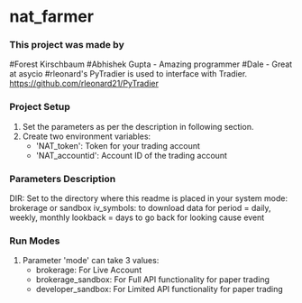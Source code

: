 # nat_farmer

### This project was made by 
#Forest Kirschbaum 
#Abhishek Gupta - Amazing programmer
#Dale - Great at asycio
#rleonard's PyTradier is used to interface with Tradier. https://github.com/rleonard21/PyTradier

### Project Setup
1. Set the parameters as per the description in following section.
2. Create two environment variables:
    * 'NAT_token': Token for your trading account
    * 'NAT_accountid': Account ID of the trading account
  

### Parameters Description
DIR: Set to the directory where this readme is placed in your system
mode: brokerage or sandbox
iv_symbols: to download data for
period = daily, weekly, monthly
lookback = days to go back for looking cause event


### Run Modes
1. Parameter 'mode' can take 3 values:
    - brokerage: For Live Account
    - brokerage_sandbox: For Full API functionality for paper trading
    - developer_sandbox: For Limited API functionality for paper trading


